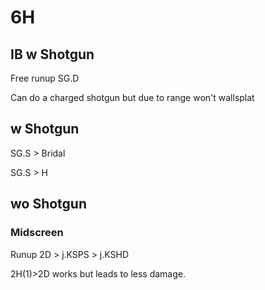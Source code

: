 # 6H

## IB w Shotgun

Free runup SG.D

Can do a charged shotgun but due to range won't wallsplat

## w Shotgun

SG.S > Bridal

SG.S > H

## wo Shotgun

### Midscreen

Runup 2D > j.KSPS > j.KSHD

2H(1)>2D works but leads to less damage.
